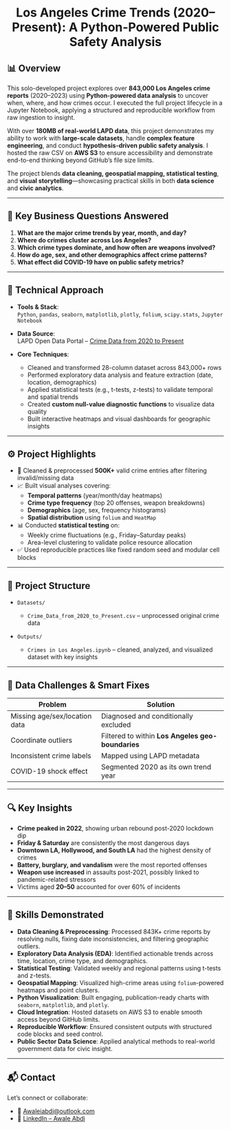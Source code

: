 <h1 align="center">Los Angeles Crime Trends (2020–Present): A Python-Powered Public Safety Analysis</h1>

## 📊 Overview

This solo-developed project explores over **843,000 Los Angeles crime reports** (2020–2023) using **Python-powered data analysis** to uncover when, where, and how crimes occur. I executed the full project lifecycle in a Jupyter Notebook, applying a structured and reproducible workflow from raw ingestion to insight.

With over **180MB of real-world LAPD data**, this project demonstrates my ability to work with **large-scale datasets**, handle **complex feature engineering**, and conduct **hypothesis-driven public safety analysis**. I hosted the raw CSV on **AWS S3** to ensure accessibility and demonstrate end-to-end thinking beyond GitHub’s file size limits.

The project blends **data cleaning, geospatial mapping, statistical testing**, and **visual storytelling**—showcasing practical skills in both **data science** and **civic analytics**.

---

## 📌 Key Business Questions Answered

1. **What are the major crime trends by year, month, and day?**  
2. **Where do crimes cluster across Los Angeles?**  
3. **Which crime types dominate, and how often are weapons involved?**  
4. **How do age, sex, and other demographics affect crime patterns?**  
5. **What effect did COVID-19 have on public safety metrics?**

---

## 🧠 Technical Approach

- **Tools & Stack**:  
  `Python`, `pandas`, `seaborn`, `matplotlib`, `plotly`, `folium`, `scipy.stats`, `Jupyter Notebook`
  
- **Data Source**:  
  LAPD Open Data Portal – [Crime Data from 2020 to Present](https://data.lacity.org/Public-Safety/Crime-Data-from-2020-to-Present/2nrs-mtv8/about_data)

- **Core Techniques**:
  - Cleaned and transformed 28-column dataset across 843,000+ rows
  - Performed exploratory data analysis and feature extraction (date, location, demographics)
  - Applied statistical tests (e.g., t-tests, z-tests) to validate temporal and spatial trends
  - Created **custom null-value diagnostic functions** to visualize data quality
  - Built interactive heatmaps and visual dashboards for geographic insights

---

## ⚙️ Project Highlights

- 🧹 Cleaned & preprocessed **500K+** valid crime entries after filtering invalid/missing data  
- 📈 Built visual analyses covering:
  - **Temporal patterns** (year/month/day heatmaps)
  - **Crime type frequency** (top 20 offenses, weapon breakdowns)
  - **Demographics** (age, sex, frequency histograms)
  - **Spatial distribution** using `folium` and `HeatMap`
- 📊 Conducted **statistical testing** on:
  - Weekly crime fluctuations (e.g., Friday–Saturday peaks)
  - Area-level clustering to validate police resource allocation
- ✅ Used reproducible practices like fixed random seed and modular cell blocks  

---

## 📁 Project Structure

- `Datasets/`  
  - `Crime_Data_from_2020_to_Present.csv` – unprocessed original crime data

- `Outputs/`  
  - `Crimes in Los Angeles.ipynb` – cleaned, analyzed, and visualized dataset with key insights

---

## 🧩 Data Challenges & Smart Fixes

| Problem | Solution |
|--------|----------|
| Missing age/sex/location data | Diagnosed and conditionally excluded |
| Coordinate outliers | Filtered to within **Los Angeles geo-boundaries** |
| Inconsistent crime labels | Mapped using LAPD metadata |
| COVID-19 shock effect | Segmented 2020 as its own trend year |

---

## 🔍 Key Insights

- **Crime peaked in 2022**, showing urban rebound post-2020 lockdown dip  
- **Friday & Saturday** are consistently the most dangerous days  
- **Downtown LA, Hollywood, and South LA** had the highest density of crimes  
- **Battery, burglary, and vandalism** were the most reported offenses  
- **Weapon use increased** in assaults post-2021, possibly linked to pandemic-related stressors  
- Victims aged **20–50** accounted for over 60% of incidents  

---

## 🧠 Skills Demonstrated

- **Data Cleaning & Preprocessing**: Processed 843K+ crime reports by resolving nulls, fixing date inconsistencies, and filtering geographic outliers.  
- **Exploratory Data Analysis (EDA)**: Identified actionable trends across time, location, crime type, and demographics.  
- **Statistical Testing**: Validated weekly and regional patterns using t-tests and z-tests.  
- **Geospatial Mapping**: Visualized high-crime areas using `folium`-powered heatmaps and point clusters.  
- **Python Visualization**: Built engaging, publication-ready charts with `seaborn`, `matplotlib`, and `plotly`.  
- **Cloud Integration**: Hosted datasets on AWS S3 to enable smooth access beyond GitHub limits.  
- **Reproducible Workflow**: Ensured consistent outputs with structured code blocks and seed control.  
- **Public Sector Data Science**: Applied analytical methods to real-world government data for civic insight.

---

## 📬 Contact

Let’s connect or collaborate:

- 📧 Awaleiabdi@outlook.com  
- 💼 [LinkedIn – Awale Abdi](https://www.linkedin.com/in/awale-abdi/)
